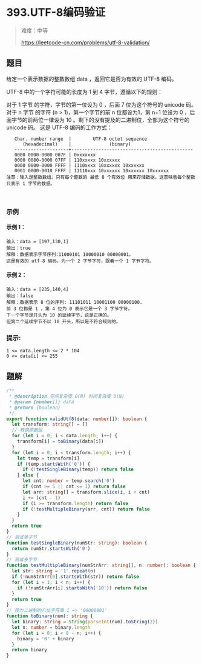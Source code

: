 # 393.UTF-8编码验证

> 难度：中等
>
> https://leetcode-cn.com/problems/utf-8-validation/

## 题目

给定一个表示数据的整数数组 data ，返回它是否为有效的 UTF-8 编码。

UTF-8 中的一个字符可能的长度为 1 到 4 字节，遵循以下的规则：

对于 1 字节 的字符，字节的第一位设为 0 ，后面 7 位为这个符号的 unicode 码。
对于 n 字节 的字符 (n > 1)，第一个字节的前 n 位都设为1，第 n+1 位设为 0 ，后面字节的前两位一律设为 10 。剩下的没有提及的二进制位，全部为这个符号的 unicode 码。
这是 UTF-8 编码的工作方式：
```
   Char. number range  |        UTF-8 octet sequence
      (hexadecimal)    |              (binary)
   --------------------+---------------------------------------------
   0000 0000-0000 007F | 0xxxxxxx
   0000 0080-0000 07FF | 110xxxxx 10xxxxxx
   0000 0800-0000 FFFF | 1110xxxx 10xxxxxx 10xxxxxx
   0001 0000-0010 FFFF | 11110xxx 10xxxxxx 10xxxxxx 10xxxxxx
注意：输入是整数数组。只有每个整数的 最低 8 个有效位 用来存储数据。这意味着每个整数只表示 1 字节的数据。
```
 
### 示例

#### 示例 1：

```
输入：data = [197,130,1]
输出：true
解释：数据表示字节序列:11000101 10000010 00000001。
这是有效的 utf-8 编码，为一个 2 字节字符，跟着一个 1 字节字符。
```

#### 示例 2：

```
输入：data = [235,140,4]
输出：false
解释：数据表示 8 位的序列: 11101011 10001100 00000100.
前 3 位都是 1 ，第 4 位为 0 表示它是一个 3 字节字符。
下一个字节是开头为 10 的延续字节，这是正确的。
但第二个延续字节不以 10 开头，所以是不符合规则的。
```

### 提示:

```
1 <= data.length <= 2 * 104
0 <= data[i] <= 255
```

## 题解

```typescript
/**
 * @description 空间复杂度 O(N) 时间复杂度 O(N)
 * @param {number[]} data
 * @return {boolean}
 */
export function validUtf8(data: number[]): boolean {
  let transform: string[] = []
  // 转换原数组
  for (let i = 0; i < data.length; i++) {
    transform[i] = toBinary(data[i])
  }
  for (let i = 0; i < transform.length; i++) {
    let temp = transform[i]
    if (temp.startsWith('0')) {
      if (!testSingleBinary(temp)) return false
    } else {
      let cnt: number = temp.search('0')
      if (cnt >= 5 || cnt <= 1) return false
      let arr: string[] = transform.slice(i, i + cnt)
      i += (cnt - 1)
      if (i >= transform.length) return false
      if (!testMultipleBinary(arr, cnt)) return false
    }
  }
  return true
}
// 测试单子节
function testSingleBinary(numStr: string): boolean {
  return numStr.startsWith('0')
}
// 测试多字节
function testMultipleBinary(numStrArr: string[], n: number): boolean {
  let str: string = '1'.repeat(n)
  if (!numStrArr[0].startsWith(str)) return false
  for (let i = 1; i < n; i++) {
    if (!numStrArr[i].startsWith('10')) return false
  }
  return true
}
// 转为二进制的八位字符串 1 => '00000001'
function toBinary(num): string {
  let binary: string = String(parseInt(num).toString(2))
  let n: number = binary.length
  for (let i = 0; i < 8 - n; i++) {
    binary = '0' + binary
  }
  return binary
}
```